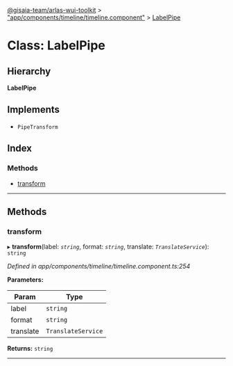 [@gisaia-team/arlas-wui-toolkit](../README.md) > ["app/components/timeline/timeline.component"](../modules/_app_components_timeline_timeline_component_.md) > [LabelPipe](../classes/_app_components_timeline_timeline_component_.labelpipe.md)

# Class: LabelPipe

## Hierarchy

**LabelPipe**

## Implements

* `PipeTransform`

## Index

### Methods

* [transform](_app_components_timeline_timeline_component_.labelpipe.md#transform)

---

## Methods

<a id="transform"></a>

###  transform

▸ **transform**(label: *`string`*, format: *`string`*, translate: *`TranslateService`*): `string`

*Defined in app/components/timeline/timeline.component.ts:254*

**Parameters:**

| Param | Type |
| ------ | ------ |
| label | `string` |
| format | `string` |
| translate | `TranslateService` |

**Returns:** `string`

___

